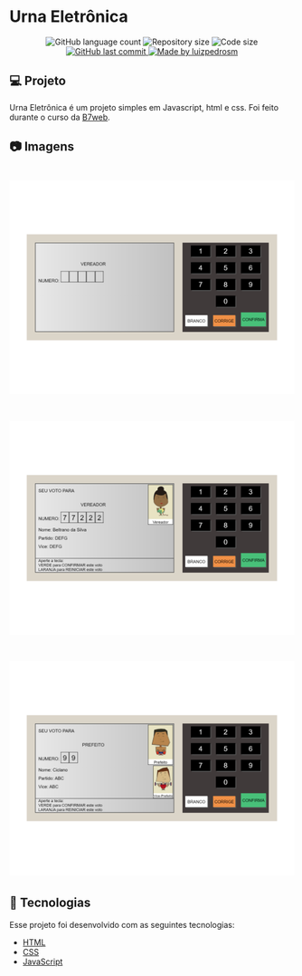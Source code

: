 # Urna Eletrônica

<p align="center">
  <img alt="GitHub language count" src="https://img.shields.io/github/languages/count/luizpedrosm/b7-js-urna-eletronica?color=%2304D361">

  <img alt="Repository size" src="https://img.shields.io/github/repo-size/luizpedrosm/b7-js-urna-eletronica">
  <img alt="Code size" src="https://img.shields.io/github/languages/code-size/luizpedrosm/b7-js-urna-eletronica">
  
  <a href="https://github.com/luizpedrosm/b7-js-urna-eletronica/commits/master">
    <img alt="GitHub last commit" src="https://img.shields.io/github/last-commit/luizpedrosm/b7-js-urna-eletronica">
  </a>
	
  <a href="https://www.linkedin.com/in/luizpedrosm/">  
    <img alt="Made by luizpedrosm" src="https://img.shields.io/badge/made%20by-luizpedrosm-blue">
  </a>
</p>

## 💻 Projeto

Urna Eletrônica é um projeto simples em Javascript, html e css. Foi feito durante o curso da [B7web](https://alunos.b7web.com.br/).

## 📷 Imagens

<h1 align="center">
    <img alt="Voto" title="Voto" src=".github/img/voto.png" width="600px" />
</h1>
<h1 align="center">
    <img alt="voto para vereador" title="voto para vereador" src=".github/img/voto_vereador.png" width="600px" />
</h1>
<h1 align="center">
    <img alt="voto para prefeito" title="voto para prefeito" src=".github/img/voto_prefeito.png" width="600px" />
</h1>

## 🚀 Tecnologias

Esse projeto foi desenvolvido com as seguintes tecnologias:

- [HTML](https://www.w3schools.com/html/default.asp)
- [CSS](https://www.w3schools.com/css/default.asp)
- [JavaScript](https://www.w3schools.com/js/default.asp)
